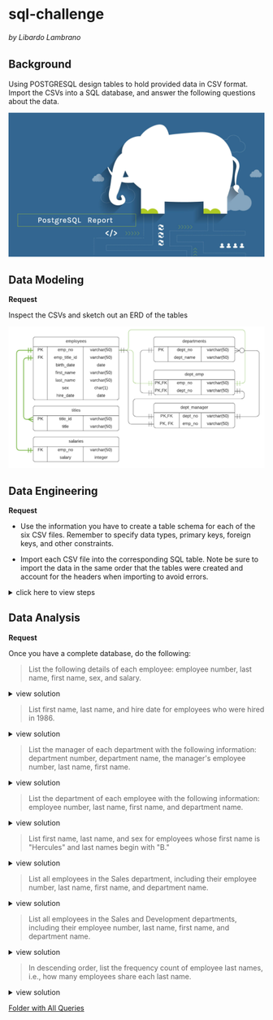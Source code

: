 # sql-challenge
###### by Libardo Lambrano

## Background <a name="top"></a>

Using POSTGRESQL design tables to hold provided data in CSV format. Import the CSVs into a SQL database, and answer the following questions about the data.

![](images/PostgreSQL_trends.jpg)

## Data Modeling <a name="data_modeling"></a>

**Request**

Inspect the CSVs and sketch out an ERD of the tables

![](images/Pewlett_Hackard_ERD.png)

## Data Engineering <a name="data_engineering"></a>

**Request**

* Use the information you have to create a table schema for each of the six CSV files. Remember to specify data types, primary keys, foreign keys, and other constraints.

* Import each CSV file into the corresponding SQL table. Note be sure to import the data in the same order that the tables were created and account for the headers when importing to avoid errors.

<details><summary>click here to view steps</summary>

### 1. Create table

```sql
    CREATE TABLE "dept_emp" (
    "emp_no" varchar(50),
    "dept_no" varchar(50),
    PRIMARY KEY ("emp_no", "dept_no")
    );

    CREATE TABLE "dept_manager" (
    "dept_no" varchar(50),
    "emp_no" varchar(50)
    );

    CREATE TABLE "employees" (
    "emp_no" varchar(50),
    "emp_title_id" varchar(50),
    "birth_date" date,
    "first_name" varchar(50),
    "last_name" varchar(50),
    "sex" char(1),
    "hire_date" date
    );

    CREATE TABLE "departments" (
    "dept_no" varchar(50),
    "dept_name" varchar(50),
    PRIMARY KEY ("dept_name")
    );

    CREATE TABLE "salaries" (
    "emp_no" varchar(50),
    "salary" integer
    );

    CREATE TABLE "titles" (
    "title_id" varchar(50),
    "title" varchar(50),
    PRIMARY KEY ("title_id")
    );
```

2. Import CSV to SQL table

![](images/02_import_csvs.png)

</details>

## Data Analysis <a name="data_analysis"></a>

**Request**

Once you have a complete database, do the following:

>List the following details of each employee: employee number, last name, first name, sex, and salary. 

<details><summary>view solution</summary>

![](images/02_01_employee_list.png)

```sql
    SELECT employees.emp_no,
        employees.last_name,
        employees.first_name,
        employees.sex,
        salaries.salary

    FROM public.employees JOIN public.salaries
        ON employees.emp_no = salaries.emp_no;
```
</details>

> List first name, last name, and hire date for employees who were hired in 1986.

<details><summary>view solution</summary>

![](images/02_03_hired_1986.png)

```sql
    SELECT emp_no, first_name, last_name, hire_date from Employees
    WHERE hire_date >= '1985-12-31'
    AND hire_date < '1987-01-01';
```
</details>

> List the manager of each department with the following information: department number, department name, the manager's employee number, last name, first name.

<details><summary>view solution</summary>

![](images/02_03_dept_each_employee.png)

```sql
    SELECT dept_manager.dept_no, 
        departments.dept_name,
        dept_manager.emp_no,
        employees.last_name,
        employees.first_name
    FROM dept_manager
    INNER JOIN departments ON
    dept_manager.dept_no = departments.dept_no
    INNER JOIN employees ON
    dept_manager.emp_no = employees.emp_no;
```
</details>

> List the department of each employee with the following information: employee number, last name, first name, and department name.

<details><summary>view solution</summary>

![](images/02_04_dept_each_employee.png)

```sql
    SELECT employees.emp_no, 
        employees.last_name, 
        employees.first_name,
        departments.dept_name
    FROM Employees
    INNER JOIN dept_manager ON
    Employees.emp_no = dept_manager.emp_no
    INNER JOIN Departments ON
    dept_manager.dept_no = departments.dept_no;
```
</details>

> List first name, last name, and sex for employees whose first name is "Hercules" and last names begin with "B."

<details><summary>view solution</summary>

![](images/02_03_dept_each_employee.png)

```sql
    SELECT * FROM employees
    WHERE first_name = 'Hercules'
    AND last_name LIKE 'B%';
```
</details>

> List all employees in the Sales department, including their employee number, last name, first name, and department name.

<details><summary>view solution</summary>

![](images/02_05_sales_dept.png)

```sql
    SELECT e.emp_no, e.last_name, e.first_name, d.dept_name
    FROM employees AS e
    JOIN dept_emp ON
    e.emp_no = dept_emp.emp_no
    INNER JOIN Departments AS d ON
    dept_emp.dept_no = d.dept_no
    WHERE dept_name = 'Sales';
```
</details>

> List all employees in the Sales and Development departments, including their employee number, last name, first name, and department name.

<details><summary>view solution</summary>

![](images/02_06_sales_dev.png)

```sql
    SELECT e.emp_no, e.last_name, e.first_name, d.dept_name
    FROM employees AS e
    JOIN dept_emp ON
    e.emp_no = dept_emp.emp_no
    INNER JOIN departments AS d ON
    dept_emp.dept_no = d.dept_no
    WHERE dept_name = 'Sales' OR 
        dept_name = 'Development';
```
</details>

> In descending order, list the frequency count of employee last names, i.e., how many employees share each last name.

<details><summary>view solution</summary>

![](images/02_07_same_last_name.png)

```sql
    SELECT last_name, COUNT(last_name) FROM Employees
    GROUP BY last_name
    ORDER BY count(last_name) desc;
```
</details>

[Folder with All Queries](queries)









